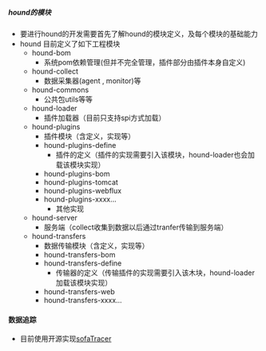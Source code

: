 ##### hound的模块
* 要进行hound的开发需要首先了解hound的模块定义，及每个模块的基础能力
* hound 目前定义了如下工程模块
  * hound-bom
    * 系统pom依赖管理(但并不完全管理，插件部分由插件本身自定义)                    
  * hound-collect
    * 数据采集器(agent , monitor)等
  * hound-commons
    * 公共包utils等等
  * hound-loader
    * 插件加载器（目前只支持spi方式加载）
  * hound-plugins
    * 插件模块（含定义，实现等）
    * hound-plugins-define
      * 插件的定义（插件的实现需要引入该模块，hound-loader也会加载该模块实现）
    * hound-plugins-bom
    * hound-plugins-tomcat
    * hound-plugins-webflux
    * hound-plugins-xxxx...
      * 其他实现
  * hound-server
    * 服务端（collect收集到数据以后通过tranfer传输到服务端）
  * hound-transfers
    * 数据传输模块（含定义，实现等）
    * hound-transfers-bom
    * hound-transfers-define
      * 传输器的定义（传输插件的实现需要引入该木块，hound-loader加载该模块实现）
    * hound-transfers-web
    * hound-transfers-xxxx...
#### 数据追踪
* 目前使用开源实现[sofaTracer](https://github.com/sofastack/sofa-tracer)


